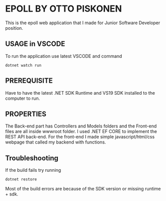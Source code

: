 # EPOLL BY OTTO PISKONEN
This is the epoll web application that I made for Junior Software Developer position.

## USAGE in VSCODE
To run the application use latest VSCODE and command
```
dotnet watch run
```

## PREREQUISITE
Have to have the latest .NET SDK Runtime and VS19 SDK installed to the computer to run.

## PROPERTIES
The Back-end part has Controllers and Models folders and the Front-end files are all inside wwwroot folder. I used .NET EF CORE to implement the REST API back-end. For the front-end I made simple javascript/html/css webpage that called my backend with functions.

## Troubleshooting
If the build fails try running
```
dotnet restore
```
Most of the build errors are because of the SDK version or missing runtime + sdk.
